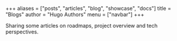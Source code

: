 +++
aliases = ["posts", "articles", "blog", "showcase", "docs"]
title = "Blogs"
author = "Hugo Authors"
menu = ["navbar"]
+++

Sharing some articles on roadmaps, project overview and tech perspectives.  
